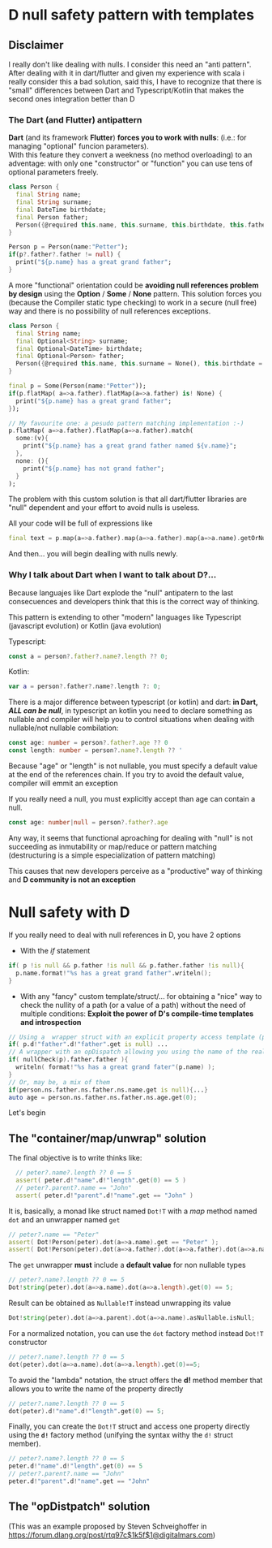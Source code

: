 # D null safety pattern with templates

## Disclaimer

I really don't like dealing with nulls.  I consider this need an "anti pattern".  After dealing with it in dart/flutter and given my experience with scala i really consider this a bad solution, said this, I have to recognize that there is "small" differences between Dart and Typescript/Kotlin that makes the second ones integration better than D

### The Dart (and Flutter) antipattern

**Dart** (and its framework **Flutter**) **forces you to work with nulls**:   (i.e.: for managing "optional" funcion parameters).  
With this feature they convert a weekness (no method overloading) to an adventage: with only one "constructor" or "function" you can use tens of optional parameters freely.

```Dart
class Person {
  final String name;
  final String surname;
  final DateTime birthdate;
  final Person father;
  Person({@required this.name, this.surname, this.birthdate, this.father});
}

Person p = Person(name:"Petter");
if(p?.father?.father != null) {
  print("${p.name} has a great grand father";
}
```

A more "functional" orientation could be **avoiding null references problem by design** using the **Option** / **Some** / **None** pattern.
This solution forces you (because the Compiler static type checking) to work in a secure (null free) way and there is no possibility of null references exceptions.  

```Dart
class Person {
  final String name;
  final Optional<String> surname;
  final Optional<DateTime> birthdate;
  final Optional<Person> father;
  Person({@required this.name, this.surname = None(), this.birthdate = None(), this.father = None()});
}

final p = Some(Person(name:"Petter"));
if(p.flatMap( a=>a.father).flatMap(a=>a.father) is! None) {
  print("${p.name} has a great grand father";
});

// My favourite one: a pesudo pattern matching implementation :-)
p.flatMap( a=>a.father).flatMap(a=>a.father).match( 
  some:(v){  
    print("${p.name} has a great grand father named ${v.name}"; 
  }, 
  none: (){ 
    print("${p.name} has not grand father";
  }
);
```

The problem with this custom solution is that all dart/flutter libraries are "null" dependent and your effort to avoid nulls is useless.

All your code will be full of expressions like
```Dart
final text = p.map(a=>a.father).map(a=>a.father).map(a=>a.name).getOrNull();
```
And then... you will begin dealling with nulls newly.

### Why I talk about Dart when I want to talk about D?... 

Because languajes like Dart explode the "null" antipatern to the last consecuences and developers think that this is the correct way of thinking.

This pattern is extending to other "modern" languages like Typescript (javascript evolution) or Kotlin (java evolution)

Typescript:
```ts
const a = person?.father?.name?.length ?? 0;

```
Kotlin:
```kotlin
var a = person?.father?.name?.length ?: 0;
```

There is a major difference between typescript (or kotlin) and dart: **in Dart, _ALL can be null_**, in typescript an kotlin you need to declare something as nullable and compiler will help you to control situations when dealing with nullable/not nullable combilation:

```typescript
const age: number = person?.father?.age ?? 0
const length: number = person?.name?.length ?? '
```
Because "age" or "length" is not nullable, you must specify a default value at the end of the references chain.
If you try to avoid the default value, compiler will emmit an exception

If you really need a null, you must explicitly accept than age can contain a null.

```typescript
const age: number|null = person?.father?.age
```

Any way, it seems that functional aproaching for dealing with "null" is not succeeding as inmutability or map/reduce or pattern matching (destructuring is a simple especialization of pattern matching)

This causes that new developers perceive as a "productive" way of thinking and **D community is not an exception**

# Null safety with D

If you really need to deal with null references in D, you have 2 options

* With the *if* statement

```D
if( p !is null && p.father !is null && p.father.father !is null){
  p.name.format!"%s has a great grand father".writeln();
}
```
* With any "fancy" custom template/struct/... for obtaining a "nice" way to check the nullity of a path (or a value of a path) without the need of multiple conditions:  **Exploit the power of D's compile-time templates and introspection**

```D
// Using a  wrapper struct with an explicit property access template (p!"father" is similar to map!"a.father") and an uwrapper method (get)
if( p.d!"father".d!"father".get is null) ...
// A wrapper with an opDispatch allowing you using the name of the real properties to check it's nullity:
if( nullCheck(p).father.father ){
  writeln( format!"%s has a great grand fater"(p.name) );
}
// Or, may be, a mix of them
if(person.ns.father.ns.father.ns.name.get is null){...}
auto age = person.ns.father.ns.father.ns.age.get(0);
```

Let's begin

## The  "container/map/unwrap" solution

The final objective is to write thinks like:
```D
  // peter?.name?.length ?? 0 == 5
  assert( peter.d!"name".d!"length".get(0) == 5 )
  // peter?.parent?.name == "John"
  assert( peter.d!"parent".d!"name".get == "John" )
```
  
It is, basically, a monad like struct named ``Dot!T`` with a *map* method named ``dot`` and an unwrapper named ``get``

```D
// peter?.name == "Peter"
assert( Dot!Person(peter).dot(a=>a.name).get == "Peter" );
assert( Dot!Person(peter).dot(a=>a.father).dot(a=>a.father).dot(a=>a.name).get is null );
```

The ``get`` unwrapper **must** include a **default value** for non nullable types
  
```D
// peter?.name?.length ?? 0 == 5
Dot!string(peter).dot(a=>a.name).dot(a=>a.length).get(0) == 5;
```

Result can be obtained as ``Nullable!T`` instead unwrapping its value

```D
Dot!string(peter).dot(a=>a.parent).dot(a=>a.name).asNullable.isNull;
```

For a normalized notation, you can use the ``dot`` factory method instead ``Dot!T`` constructor

```D
// peter?.name?.length ?? 0 == 5
dot(peter).dot(a=>a.name).dot(a=>a.length).get(0)==5;
```

To avoid the "lambda" notation, the struct offers the **d!** method member that allows you to write the name of the property directly

```D
// peter?.name?.length ?? 0 == 5
dot(peter).d!"name".d!"length".get(0) == 5;
```

Finally, you can create the ``Dot!T`` struct and access one property directly using the **``d!``** factory method (unifying the syntax withy the ``d!`` struct member).

```D
// peter?.name?.length ?? 0 == 5
peter.d!"name".d!"length".get(0) == 5
// peter?.parent?.name == "John"
peter.d!"parent".d!"name".get == "John"
```

## The "opDistpatch" solution

(This was an example proposed by Steven Schveighoffer in https://forum.dlang.org/post/rtq97c$1k5f$1@digitalmars.com)
